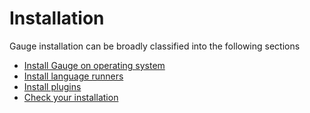 # Installation

Gauge installation can be broadly classified into the following sections
* [Install Gauge on operating system](install_on_operating_system.md)
* [Install language runners](install_language_runners.md)
* [Install plugins](../plugins/installation.md)
* [Check your installation](check_installation.md)


